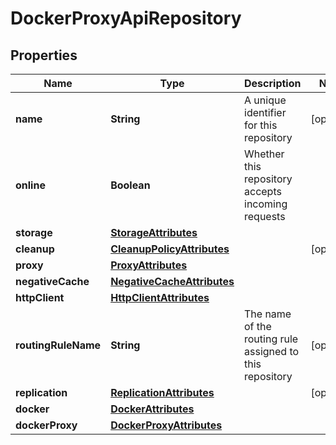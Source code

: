 
# DockerProxyApiRepository

## Properties
Name | Type | Description | Notes
------------ | ------------- | ------------- | -------------
**name** | **String** | A unique identifier for this repository |  [optional]
**online** | **Boolean** | Whether this repository accepts incoming requests | 
**storage** | [**StorageAttributes**](StorageAttributes.md) |  | 
**cleanup** | [**CleanupPolicyAttributes**](CleanupPolicyAttributes.md) |  |  [optional]
**proxy** | [**ProxyAttributes**](ProxyAttributes.md) |  | 
**negativeCache** | [**NegativeCacheAttributes**](NegativeCacheAttributes.md) |  | 
**httpClient** | [**HttpClientAttributes**](HttpClientAttributes.md) |  | 
**routingRuleName** | **String** | The name of the routing rule assigned to this repository |  [optional]
**replication** | [**ReplicationAttributes**](ReplicationAttributes.md) |  |  [optional]
**docker** | [**DockerAttributes**](DockerAttributes.md) |  | 
**dockerProxy** | [**DockerProxyAttributes**](DockerProxyAttributes.md) |  | 



